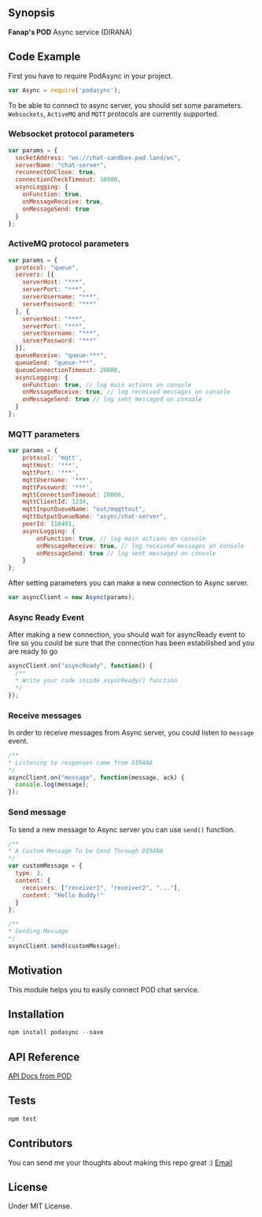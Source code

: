 ## Synopsis

**Fanap's POD** Async service (DIRANA)

## Code Example

First you have to require PodAsync in your project.

```javascript
var Async = require('podasync');
```

To be able to connect to async server, you should set some parameters. `Websockets`, `ActiveMQ` and `MQTT` protocols are currently supported.

### Websocket protocol parameters

```javascript
var params = {
  socketAddress: "ws://chat-sandbox.pod.land/ws",
  serverName: "chat-server",
  reconnectOnClose: true,
  connectionCheckTimeout: 10000,
  asyncLogging: {
    onFunction: true,
    onMessageReceive: true,
    onMessageSend: true
  }
};
```

### ActiveMQ protocol parameters

```javascript
var params = {
  protocol: "queue",
  servers: [{
    serverHost: "***",
    serverPort: "***",
    serverUsername: "***",
    serverPassword: "***"
  }, {
    serverHost: "***",
    serverPort: "***",
    serverUsername: "***",
    serverPassword: "***"
  }],
  queueReceive: "queue-***",
  queueSend: "queue-***",
  queueConnectionTimeout: 20000,
  asyncLogging: {
    onFunction: true, // log main actions on console
    onMessageReceive: true, // log received messages on console
    onMessageSend: true // log sent messaged on console
  }
};
```

### MQTT parameters

```javascript
var params = {
    protocol: 'mqtt',
    mqttHost: '***',
    mqttPort: '***',
    mqttUsername: '***',
    mqttPassword: '***',
    mqttConnectionTimeout: 20000,
    mqttClientId: 1234,
    mqttInputQueueName: "out/mqqttout",
    mqttOutputQueueName: "async/chat-server",
    peerId: 118401,
    asyncLogging: {
        onFunction: true, // log main actions on console
        onMessageReceive: true, // log received messages on console
        onMessageSend: true // log sent messaged on console
    }
};
```

After setting parameters you can make a new connection to Async server.

```javascript
var asyncClient = new Async(params);
```

### Async Ready Event

After making a new connection, you should wait for asyncReady event to fire so you could be sure that the connection has been estabilished and you are ready to go

```javascript
asyncClient.on("asyncReady", function() {
  /**
  * Write your code inside asyncReady() function
  */
});
```

### Receive messages

In order to receive messages from Async server, you could listen to `message` event.

```javascript
/**
* Listening to responses came from DIRANA
*/
asyncClient.on("message", function(message, ack) {
  console.log(message);
});
```

### Send message

To send a new message to Async server you can use `send()` function.

```javascript
/**
* A Custom Message To be Send Through DIRANA
*/
var customMessage = {
  type: 3,
  content: {
    receivers: ["receiver1", "receiver2", "..."],
    content: "Hello Buddy!"
  }
};

/**
* Sending Message
*/
asyncClient.send(customMessage);
```

## Motivation

This module helps you to easily connect POD chat service.

## Installation

```javascript
npm install podasync --save
```

## API Reference

[API Docs from POD](http://www.fanapium.com)

## Tests

```javascript
npm test
```

## Contributors

You can send me your thoughts about making this repo great :)
[Email](masoudmanson@gmail.com)

## License

Under MIT License.
